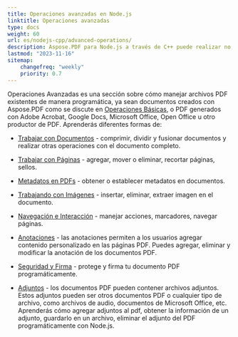 ```yaml
---
title: Operaciones avanzadas en Node.js 
linktitle: Operaciones avanzadas
type: docs
weight: 60
url: es/nodejs-cpp/advanced-operations/
description: Aspose.PDF para Node.js a través de C++ puede realizar no solo tareas simples y fáciles, sino también enfrentar metas más complejas. Consulte la siguiente sección para usuarios avanzados y desarrolladores.
lastmod: "2023-11-16"
sitemap:
    changefreq: "weekly"
    priority: 0.7
---
```


Operaciones Avanzadas es una sección sobre cómo manejar archivos PDF existentes de manera programática, ya sean documentos creados con Aspose.PDF como se discute en [Operaciones Básicas](/pdf/nodejs-cpp/basic-operations/), o PDF generados con Adobe Acrobat, Google Docs, Microsoft Office, Open Office u otro productor de PDF. Aprenderás diferentes formas de:

- [Trabajar con Documentos](/pdf/nodejs-cpp/working-with-documents/) - comprimir, dividir y fusionar documentos y realizar otras operaciones con el documento completo.
- [Trabajar con Páginas](/pdf/nodejs-cpp/working-with-pages/) - agregar, mover o eliminar, recortar páginas, sellos.

- [Metadatos en PDFs](/pdf/nodejs-cpp/pdf-file-metadata/) - obtener o establecer metadatos en documentos.
- [Trabajando con Imágenes](/pdf/nodejs-cpp/working-with-images/) - insertar, eliminar, extraer imagen en el documento.
- [Navegación e Interacción](/pdf/nodejs-cpp/navigation-and-interaction/) - manejar acciones, marcadores, navegar páginas.
- [Anotaciones](/pdf/nodejs-cpp/annotations/) - las anotaciones permiten a los usuarios agregar contenido personalizado en las páginas PDF. Puedes agregar, eliminar y modificar la anotación de los documentos PDF.
- [Seguridad y Firma](/pdf/nodejs-cpp/securing-and-signing/) - protege y firma tu documento PDF programáticamente.
- [Adjuntos](/pdf/nodejs-cpp/attachments/) - los documentos PDF pueden contener archivos adjuntos. Estos adjuntos pueden ser otros documentos PDF o cualquier tipo de archivo, como archivos de audio, documentos de Microsoft Office, etc. Aprenderás cómo agregar adjuntos al pdf, obtener la información de un adjunto, guardarlo en un archivo, eliminar el adjunto del PDF programáticamente con Node.js.